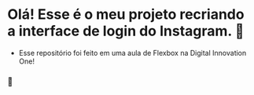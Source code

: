 # Olá! Esse é o meu projeto recriando a interface de login do Instagram. :iphone:

- Esse repositório foi feito em uma aula de Flexbox na Digital Innovation One!

### 🚀
